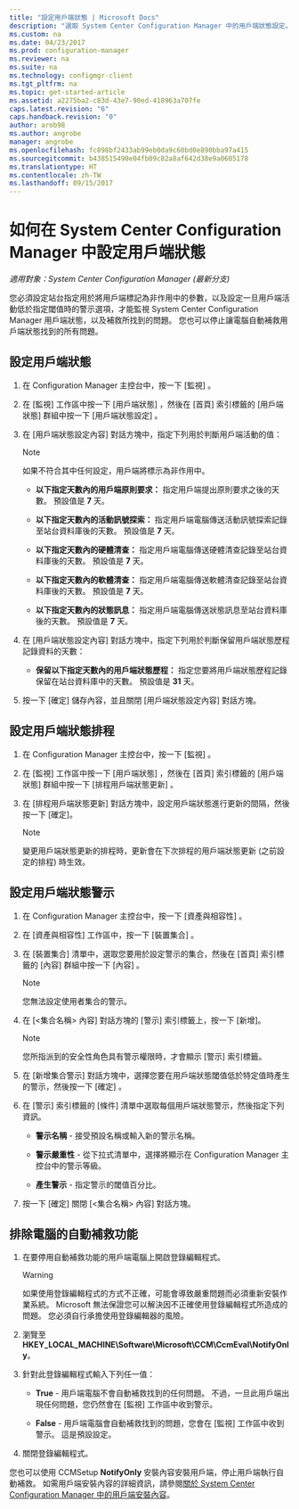 ```yaml
---
title: "設定用戶端狀態 | Microsoft Docs"
description: "選取 System Center Configuration Manager 中的用戶端狀態設定。"
ms.custom: na
ms.date: 04/23/2017
ms.prod: configuration-manager
ms.reviewer: na
ms.suite: na
ms.technology: configmgr-client
ms.tgt_pltfrm: na
ms.topic: get-started-article
ms.assetid: a2275ba2-c83d-43e7-90ed-418963a707fe
caps.latest.revision: "6"
caps.handback.revision: "0"
author: arob98
ms.author: angrobe
manager: angrobe
ms.openlocfilehash: fc898bf2433ab99eb0da9c60bd0e890bba97a415
ms.sourcegitcommit: b438515490e04fb09c82a8af642d38e9a0605178
ms.translationtype: HT
ms.contentlocale: zh-TW
ms.lasthandoff: 09/15/2017
---
```

# <a name="how-to-configure-client-status-in-system-center-configuration-manager"></a>如何在 System Center Configuration Manager 中設定用戶端狀態

*適用對象：System Center Configuration Manager (最新分支)*

您必須設定站台指定用於將用戶端標記為非作用中的參數，以及設定一旦用戶端活動低於指定閾值時的警示選項，才能監視 System Center Configuration Manager 用戶端狀態，以及補救所找到的問題。 您也可以停止讓電腦自動補救用戶端狀態找到的所有問題。  

##  <a name="BKMK_1"></a> 設定用戶端狀態  

1.  在 Configuration Manager 主控台中，按一下 [監視] 。  

2.  在 [監視]  工作區中按一下 [用戶端狀態] ，然後在 [首頁]  索引標籤的 [用戶端狀態]  群組中按一下 [用戶端狀態設定] 。  

3.  在 [用戶端狀態設定內容]  對話方塊中，指定下列用於判斷用戶端活動的值：  

    > [!NOTE]  
    >  如果不符合其中任何設定，用戶端將標示為非作用中。  

    -   **以下指定天數內的用戶端原則要求：** 指定用戶端提出原則要求之後的天數。 預設值是 **7** 天。  

    -   **以下指定天數內的活動訊號探索：** 指定用戶端電腦傳送活動訊號探索記錄至站台資料庫後的天數。 預設值是 **7** 天。  

    -   **以下指定天數內的硬體清查：** 指定用戶端電腦傳送硬體清查記錄至站台資料庫後的天數。 預設值是 **7** 天。  

    -   **以下指定天數內的軟體清查：** 指定用戶端電腦傳送軟體清查記錄至站台資料庫後的天數。 預設值是 **7** 天。  

    -   **以下指定天數內的狀態訊息：** 指定用戶端電腦傳送狀態訊息至站台資料庫後的天數。 預設值是 **7** 天。  

4.  在 [用戶端狀態設定內容]  對話方塊中，指定下列用於判斷保留用戶端狀態歷程記錄資料的天數：  

    -   **保留以下指定天數內的用戶端狀態歷程：** 指定您要將用戶端狀態歷程記錄保留在站台資料庫中的天數。 預設值是 **31** 天。  

5.  按一下 [確定]  儲存內容，並且關閉 [用戶端狀態設定內容]  對話方塊。  

##  <a name="BKMK_Schedule"></a> 設定用戶端狀態排程  

1.  在 Configuration Manager 主控台中，按一下 [監視] 。  

2.  在 [監視]  工作區中按一下 [用戶端狀態] ，然後在 [首頁]  索引標籤的 [用戶端狀態]  群組中按一下 [排程用戶端狀態更新] 。  

3.  在 [排程用戶端狀態更新]  對話方塊中，設定用戶端狀態進行更新的間隔，然後按一下 [確定]。  

    > [!NOTE]  
    >  變更用戶端狀態更新的排程時，更新會在下次排程的用戶端狀態更新 (之前設定的排程) 時生效。  

##  <a name="BKMK_2"></a> 設定用戶端狀態警示  

1.  在 Configuration Manager 主控台中，按一下 [資產與相容性] 。  

2.  在 [資產與相容性]  工作區中，按一下 [裝置集合] 。  

3.  在 [裝置集合]  清單中，選取您要用於設定警示的集合，然後在 [首頁]  索引標籤的 [內容]  群組中按一下 [內容] 。  

    > [!NOTE]  
    >  您無法設定使用者集合的警示。  

4.  在 [&lt;集合名稱\> 內容] 對話方塊的 [警示] 索引標籤上，按一下 [新增]。  

    > [!NOTE]  
    >  您所指派到的安全性角色具有警示權限時，才會顯示 [警示]  索引標籤。  

5.  在 [新增集合警示]  對話方塊中，選擇您要在用戶端狀態閾值低於特定值時產生的警示，然後按一下 [確定] 。  

6.  在 [警示]  索引標籤的 [條件]  清單中選取每個用戶端狀態警示，然後指定下列資訊。  

    -   **警示名稱** - 接受預設名稱或輸入新的警示名稱。  

    -   **警示嚴重性** - 從下拉式清單中，選擇將顯示在 Configuration Manager 主控台中的警示等級。  

    -   **產生警示** - 指定警示的閾值百分比。  

7.  按一下 [確定] 關閉 [&lt;集合名稱\> 內容] 對話方塊。  

##  <a name="BKMK_3"></a> 排除電腦的自動補救功能  

1.  在要停用自動補救功能的用戶端電腦上開啟登錄編輯程式。  

    > [!WARNING]  
    >  如果使用登錄編輯程式的方式不正確，可能會導致嚴重問題而必須重新安裝作業系統。 Microsoft 無法保證您可以解決因不正確使用登錄編輯程式所造成的問題。 您必須自行承擔使用登錄編輯器的風險。  

2.  瀏覽至 **HKEY_LOCAL_MACHINE\Software\Microsoft\CCM\CcmEval\NotifyOnly**。  

3.  針對此登錄編輯程式輸入下列任一值：  

    -   **True** - 用戶端電腦不會自動補救找到的任何問題。 不過，一旦此用戶端出現任何問題，您仍然會在 [監視]  工作區中收到警示。  

    -   **False** - 用戶端電腦會自動補救找到的問題，您會在 [監視] 工作區中收到警示。 這是預設設定。  

4.  關閉登錄編輯程式。  

 您也可以使用 CCMSetup **NotifyOnly** 安裝內容安裝用戶端，停止用戶端執行自動補救。 如需用戶端安裝內容的詳細資訊，請參閱[關於 System Center Configuration Manager 中的用戶端安裝內容](../../../core/clients/deploy/about-client-installation-properties.md)。  
